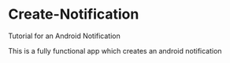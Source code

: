 # Create-Notification
Tutorial for an Android Notification

This is a fully functional app which creates an android notification
